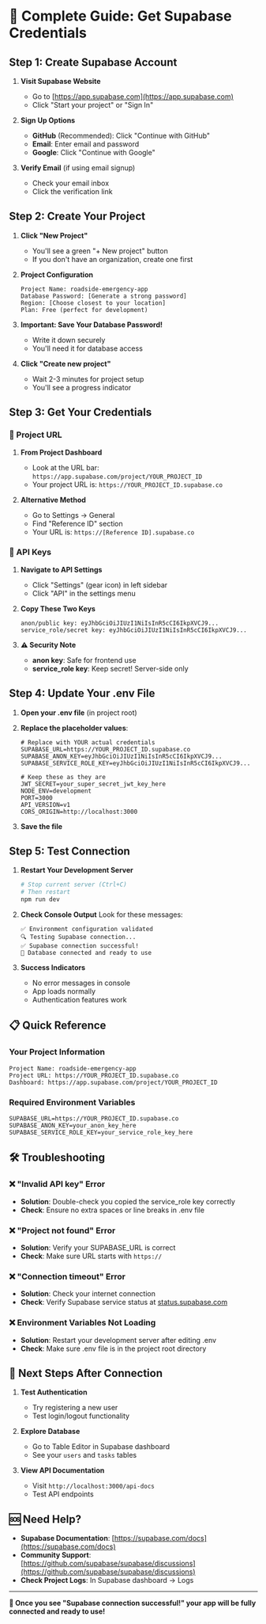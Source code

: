 # 🚀 Complete Guide: Get Supabase Credentials

## Step 1: Create Supabase Account

1. **Visit Supabase Website**
   - Go to [https://app.supabase.com](https://app.supabase.com)
   - Click "Start your project" or "Sign In"

2. **Sign Up Options**
   - **GitHub** (Recommended): Click "Continue with GitHub"
   - **Email**: Enter email and password
   - **Google**: Click "Continue with Google"

3. **Verify Email** (if using email signup)
   - Check your email inbox
   - Click the verification link

## Step 2: Create Your Project

1. **Click "New Project"**
   - You'll see a green "+ New project" button
   - If you don't have an organization, create one first

2. **Project Configuration**
   ```
   Project Name: roadside-emergency-app
   Database Password: [Generate a strong password]
   Region: [Choose closest to your location]
   Plan: Free (perfect for development)
   ```

3. **Important: Save Your Database Password!**
   - Write it down securely
   - You'll need it for database access

4. **Click "Create new project"**
   - Wait 2-3 minutes for project setup
   - You'll see a progress indicator

## Step 3: Get Your Credentials

### 🔗 Project URL
1. **From Project Dashboard**
   - Look at the URL bar: `https://app.supabase.com/project/YOUR_PROJECT_ID`
   - Your project URL is: `https://YOUR_PROJECT_ID.supabase.co`

2. **Alternative Method**
   - Go to Settings → General
   - Find "Reference ID" section
   - Your URL is: `https://[Reference ID].supabase.co`

### 🔑 API Keys
1. **Navigate to API Settings**
   - Click "Settings" (gear icon) in left sidebar
   - Click "API" in the settings menu

2. **Copy These Two Keys**
   ```
   anon/public key: eyJhbGciOiJIUzI1NiIsInR5cCI6IkpXVCJ9...
   service_role/secret key: eyJhbGciOiJIUzI1NiIsInR5cCI6IkpXVCJ9...
   ```

3. **⚠️ Security Note**
   - **anon key**: Safe for frontend use
   - **service_role key**: Keep secret! Server-side only

## Step 4: Update Your .env File

1. **Open your .env file** (in project root)

2. **Replace the placeholder values**:
   ```env
   # Replace with YOUR actual credentials
   SUPABASE_URL=https://YOUR_PROJECT_ID.supabase.co
   SUPABASE_ANON_KEY=eyJhbGciOiJIUzI1NiIsInR5cCI6IkpXVCJ9...
   SUPABASE_SERVICE_ROLE_KEY=eyJhbGciOiJIUzI1NiIsInR5cCI6IkpXVCJ9...

   # Keep these as they are
   JWT_SECRET=your_super_secret_jwt_key_here
   NODE_ENV=development
   PORT=3000
   API_VERSION=v1
   CORS_ORIGIN=http://localhost:3000
   ```

3. **Save the file**

## Step 5: Test Connection

1. **Restart Your Development Server**
   ```bash
   # Stop current server (Ctrl+C)
   # Then restart
   npm run dev
   ```

2. **Check Console Output**
   Look for these messages:
   ```
   ✅ Environment configuration validated
   🔍 Testing Supabase connection...
   ✅ Supabase connection successful!
   🎉 Database connected and ready to use
   ```

3. **Success Indicators**
   - No error messages in console
   - App loads normally
   - Authentication features work

## 📋 Quick Reference

### Your Project Information
```
Project Name: roadside-emergency-app
Project URL: https://YOUR_PROJECT_ID.supabase.co
Dashboard: https://app.supabase.com/project/YOUR_PROJECT_ID
```

### Required Environment Variables
```env
SUPABASE_URL=https://YOUR_PROJECT_ID.supabase.co
SUPABASE_ANON_KEY=your_anon_key_here
SUPABASE_SERVICE_ROLE_KEY=your_service_role_key_here
```

## 🛠 Troubleshooting

### ❌ "Invalid API key" Error
- **Solution**: Double-check you copied the service_role key correctly
- **Check**: Ensure no extra spaces or line breaks in .env file

### ❌ "Project not found" Error
- **Solution**: Verify your SUPABASE_URL is correct
- **Check**: Make sure URL starts with `https://`

### ❌ "Connection timeout" Error
- **Solution**: Check your internet connection
- **Check**: Verify Supabase service status at [status.supabase.com](https://status.supabase.com)

### ❌ Environment Variables Not Loading
- **Solution**: Restart your development server after editing .env
- **Check**: Make sure .env file is in the project root directory

## 🎯 Next Steps After Connection

1. **Test Authentication**
   - Try registering a new user
   - Test login/logout functionality

2. **Explore Database**
   - Go to Table Editor in Supabase dashboard
   - See your `users` and `tasks` tables

3. **View API Documentation**
   - Visit `http://localhost:3000/api-docs`
   - Test API endpoints

## 🆘 Need Help?

- **Supabase Documentation**: [https://supabase.com/docs](https://supabase.com/docs)
- **Community Support**: [https://github.com/supabase/supabase/discussions](https://github.com/supabase/supabase/discussions)
- **Check Project Logs**: In Supabase dashboard → Logs

---

**🎉 Once you see "Supabase connection successful!" your app will be fully connected and ready to use!**